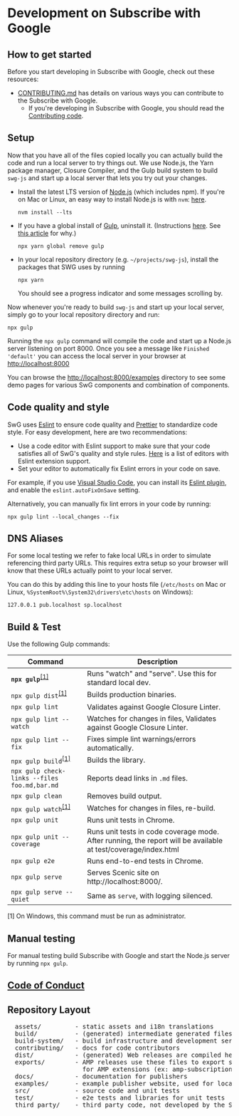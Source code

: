 <!---
Copyright 2018 The Subscribe with Google Authors. All Rights Reserved.

Licensed under the Apache License, Version 2.0 (the "License");
you may not use this file except in compliance with the License.
You may obtain a copy of the License at

      http://www.apache.org/licenses/LICENSE-2.0

Unless required by applicable law or agreed to in writing, software
distributed under the License is distributed on an "AS-IS" BASIS,
WITHOUT WARRANTIES OR CONDITIONS OF ANY KIND, either express or implied.
See the License for the specific language governing permissions and
limitations under the License.
-->

# Development on Subscribe with Google

## How to get started

Before you start developing in Subscribe with Google, check out these resources:

- [CONTRIBUTING.md](../CONTRIBUTING.md) has details on various ways you can contribute to the Subscribe with Google.
  - If you're developing in Subscribe with Google, you should read the [Contributing code](../CONTRIBUTING.md#contributing-code).

## Setup

Now that you have all of the files copied locally you can actually build the code and run a local server to try things out. We use Node.js, the Yarn package manager, Closure Compiler, and the Gulp build system to build `swg-js` and start up a local server that lets you try out your changes.

- Install the latest LTS version of [Node.js](https://nodejs.org/) (which includes npm). If you're on Mac or Linux, an easy way to install Node.js is with `nvm`: [here](https://github.com/creationix/nvm).

  ```
  nvm install --lts
  ```

- If you have a global install of [Gulp](https://gulpjs.com/), uninstall it. (Instructions [here](https://github.com/gulpjs/gulp/blob/v3.9.1/docs/getting-started.md). See [this article](https://medium.com/gulpjs/gulp-sips-command-line-interface-e53411d4467) for why.)

  ```
  npx yarn global remove gulp
  ```

- In your local repository directory (e.g. `~/projects/swg-js`), install the packages that SWG uses by running
  ```
  npx yarn
  ```
  You should see a progress indicator and some messages scrolling by.

Now whenever you're ready to build `swg-js` and start up your local server, simply go to your local repository directory and run:

```
npx gulp
```

Running the `npx gulp` command will compile the code and start up a Node.js server listening on port 8000. Once you see a message like `Finished 'default'` you can access the local server in your browser at [http://localhost:8000](http://localhost:8000)

You can browse the [http://localhost:8000/examples](http://localhost:8000/examples) directory to see some demo pages for various SwG components and combination of components.

## Code quality and style

SwG uses [Eslint](https://eslint.org/) to ensure code quality and [Prettier](https://prettier.io/) to standardize code style. For easy development, here are two recommendations:

- Use a code editor with Eslint support to make sure that your code satisfies all of SwG's quality and style rules. [Here](https://eslint.org/docs/user-guide/integrations#editors) is a list of editors with Eslint extension support.
- Set your editor to automatically fix Eslint errors in your code on save.

For example, if you use [Visual Studio Code](https://code.visualstudio.com/), you can install its [Eslint plugin](https://marketplace.visualstudio.com/items?itemName=dbaeumer.vscode-eslint), and enable the `eslint.autoFixOnSave` setting.

Alternatively, you can manually fix lint errors in your code by running:

```
npx gulp lint --local_changes --fix
```

## DNS Aliases

For some local testing we refer to fake local URLs in order to simulate referencing third party URLs. This requires extra setup so your browser will know that these URLs actually point to your local server.

You can do this by adding this line to your hosts file (`/etc/hosts` on Mac or Linux, `%SystemRoot%\System32\drivers\etc\hosts` on Windows):

```
127.0.0.1 pub.localhost sp.localhost
```

## Build & Test

Use the following Gulp commands:

| Command                                       | Description                                                                                                    |
| --------------------------------------------- | -------------------------------------------------------------------------------------------------------------- |
| **`npx gulp`**<sup>[[1]](#footnote-1)</sup>   | Runs "watch" and "serve". Use this for standard local dev.                                                     |
| `npx gulp dist`<sup>[[1]](#footnote-1)</sup>  | Builds production binaries.                                                                                    |
| `npx gulp lint`                               | Validates against Google Closure Linter.                                                                       |
| `npx gulp lint --watch`                       | Watches for changes in files, Validates against Google Closure Linter.                                         |
| `npx gulp lint --fix`                         | Fixes simple lint warnings/errors automatically.                                                               |
| `npx gulp build`<sup>[[1]](#footnote-1)</sup> | Builds the library.                                                                                            |
| `npx gulp check-links --files foo.md,bar.md`  | Reports dead links in `.md` files.                                                                             |
| `npx gulp clean`                              | Removes build output.                                                                                          |
| `npx gulp watch`<sup>[[1]](#footnote-1)</sup> | Watches for changes in files, re-build.                                                                        |
| `npx gulp unit`                               | Runs unit tests in Chrome.                                                                                     |
| `npx gulp unit --coverage`                    | Runs unit tests in code coverage mode. After running, the report will be available at test/coverage/index.html |
| `npx gulp e2e`                                | Runs end-to-end tests in Chrome.                                                                               |
| `npx gulp serve`                              | Serves Scenic site on http://localhost:8000/.                                                                  |
| `npx gulp serve --quiet`                      | Same as `serve`, with logging silenced.                                                                        |

<a id="footnote-1">[1]</a> On Windows, this command must be run as administrator.

## Manual testing

For manual testing build Subscribe with Google and start the Node.js server by running `npx gulp`.

## [Code of Conduct](../CODE_OF_CONDUCT.md)

## Repository Layout

<pre>
  assets/         - static assets and i18n translations
  build/          - (generated) intermediate generated files
  build-system/   - build infrastructure and development server
  contributing/   - docs for code contributors
  dist/           - (generated) Web releases are compiled here, then deployed to a CDN
  exports/        - AMP releases use these files to export specific JavaScript symbols
                    for AMP extensions (ex: amp-subscriptions-google) to reference
  docs/           - documentation for publishers
  examples/       - example publisher website, used for local development
  src/            - source code and unit tests
  test/           - e2e tests and libraries for unit tests
  third_party/    - third party code, not developed by the Swgjs team
</pre>
